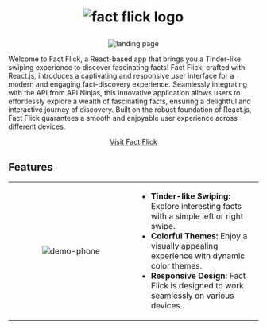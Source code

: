# <p align="center"> ![fact flick logo](https://github.com/ericjyr/fact-flick/assets/87771108/c091f59d-e042-4e8a-922d-a3ff57d46920)</p>

<p align="center"> <img src="https://github.com/ericjyr/fact-flick/assets/87771108/16a09ed6-c848-488d-9cfb-ec43aa36d29e)" alt="landing page"> </p>

Welcome to Fact Flick, a React-based app that brings you a Tinder-like swiping experience to discover fascinating facts! Fact Flick, crafted with React.js, introduces a captivating and responsive user interface for a modern and engaging fact-discovery experience. Seamlessly integrating with the API from API Ninjas, this innovative application allows users to effortlessly explore a wealth of fascinating facts, ensuring a delightful and interactive journey of discovery. Built on the robust foundation of React.js, Fact Flick guarantees a smooth and enjoyable user experience across different devices.

<p align="center">
  <a href="https://ericjyr.github.io/fact-flick/">Visit Fact Flick</a>
</p>



## Features


<table>
  <tr>
    <td width="50%" align="center">
      <img src="https://github.com/ericjyr/fact-flick/assets/87771108/e5a52c86-672c-481f-94c3-5a47fc13942f" alt="demo-phone" style="max-width: 100%;">
    </td>
    <td  width="50%" valign="top">
      <ul>
        <li><strong>Tinder-like Swiping:</strong> Explore interesting facts with a simple left or right swipe.</li>
        <li><strong>Colorful Themes:</strong> Enjoy a visually appealing experience with dynamic color themes.</li>
        <li><strong>Responsive Design:</strong> Fact Flick is designed to work seamlessly on various devices.</li>
      </ul>
    </td>
  </tr>
</table>
